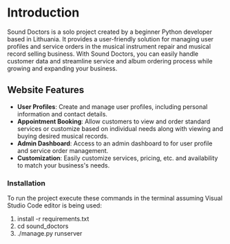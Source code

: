 # Introduction
Sound Doctors is a solo project created by a beginner Python developer based in Lithuania. It provides a user-friendly solution for managing user profiles and service orders in the musical instrument repair and musical record selling business. With Sound Doctors, you can easily handle customer data and streamline service and album ordering process while growing and expanding your business.

## Website Features
- **User Profiles**: Create and manage user profiles, including personal information and contact details.
- **Appointment Booking**: Allow customers to view and order standard services or customize based on individual needs along with viewing and buying desired musical records.
- **Admin Dashboard**: Access to an admin dashboard to for user profile and service order management.
- **Customization**: Easily customize services, pricing, etc. and availability to match your business's needs.

### Installation
To run the project execute these commands in the terminal assuming Visual Studio Code editor is being used:
1) install -r requirements.txt
2) cd sound_doctors
3) ./manage.py runserver
